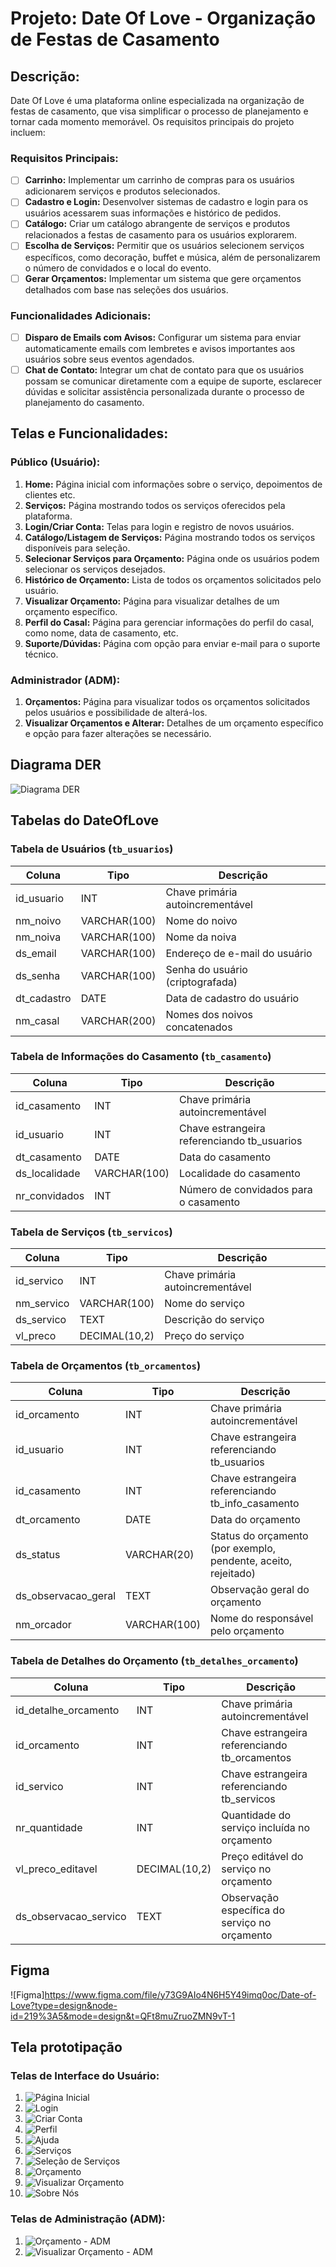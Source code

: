 # Projeto: Date Of Love - Organização de Festas de Casamento

## Descrição:

Date Of Love é uma plataforma online especializada na organização de festas de casamento, que visa simplificar o processo de planejamento e tornar cada momento memorável. Os requisitos principais do projeto incluem:

### Requisitos Principais:

- [ ] **Carrinho:** Implementar um carrinho de compras para os usuários adicionarem serviços e produtos selecionados.
- [ ] **Cadastro e Login:** Desenvolver sistemas de cadastro e login para os usuários acessarem suas informações e histórico de pedidos.
- [ ] **Catálogo:** Criar um catálogo abrangente de serviços e produtos relacionados a festas de casamento para os usuários explorarem.
- [ ] **Escolha de Serviços:** Permitir que os usuários selecionem serviços específicos, como decoração, buffet e música, além de personalizarem o número de convidados e o local do evento.
- [ ] **Gerar Orçamentos:** Implementar um sistema que gere orçamentos detalhados com base nas seleções dos usuários.

### Funcionalidades Adicionais:

- [ ] **Disparo de Emails com Avisos:** Configurar um sistema para enviar automaticamente emails com lembretes e avisos importantes aos usuários sobre seus eventos agendados.
- [ ] **Chat de Contato:** Integrar um chat de contato para que os usuários possam se comunicar diretamente com a equipe de suporte, esclarecer dúvidas e solicitar assistência personalizada durante o processo de planejamento do casamento.

## Telas e Funcionalidades:

### Público (Usuário):
1. **Home:** Página inicial com informações sobre o serviço, depoimentos de clientes etc.
2. **Serviços:** Página mostrando todos os serviços oferecidos pela plataforma.
3. **Login/Criar Conta:** Telas para login e registro de novos usuários.
4. **Catálogo/Listagem de Serviços:** Página mostrando todos os serviços disponíveis para seleção.
5. **Selecionar Serviços para Orçamento:** Página onde os usuários podem selecionar os serviços desejados.
6. **Histórico de Orçamento:** Lista de todos os orçamentos solicitados pelo usuário.
7. **Visualizar Orçamento:** Página para visualizar detalhes de um orçamento específico.
8. **Perfil do Casal:** Página para gerenciar informações do perfil do casal, como nome, data de casamento, etc.
9. **Suporte/Dúvidas:** Página com opção para enviar e-mail para o suporte técnico.

### Administrador (ADM):
1. **Orçamentos:** Página para visualizar todos os orçamentos solicitados pelos usuários e possibilidade de alterá-los.
2. **Visualizar Orçamentos e Alterar:** Detalhes de um orçamento específico e opção para fazer alterações se necessário.


## Diagrama DER

![Diagrama DER](der2.jpg)

## Tabelas do DateOfLove

### Tabela de Usuários (`tb_usuarios`)

| Coluna         | Tipo         | Descrição                                     |
|----------------|--------------|-----------------------------------------------|
| id_usuario     | INT          | Chave primária autoincrementável              |
| nm_noivo       | VARCHAR(100) | Nome do noivo                                 |
| nm_noiva       | VARCHAR(100) | Nome da noiva                                 |
| ds_email       | VARCHAR(100) | Endereço de e-mail do usuário                 |
| ds_senha       | VARCHAR(100) | Senha do usuário (criptografada)              |
| dt_cadastro    | DATE         | Data de cadastro do usuário                   |
| nm_casal       | VARCHAR(200) | Nomes dos noivos concatenados                  |

### Tabela de Informações do Casamento (`tb_casamento`)

| Coluna          | Tipo         | Descrição                                      |
|-----------------|--------------|------------------------------------------------|
| id_casamento    | INT          | Chave primária autoincrementável               |
| id_usuario      | INT          | Chave estrangeira referenciando tb_usuarios    |
| dt_casamento    | DATE         | Data do casamento                              |
| ds_localidade   | VARCHAR(100) | Localidade do casamento                        |
| nr_convidados   | INT          | Número de convidados para o casamento          |

### Tabela de Serviços (`tb_servicos`)

| Coluna        | Tipo         | Descrição                                      |
|---------------|--------------|------------------------------------------------|
| id_servico    | INT          | Chave primária autoincrementável               |
| nm_servico    | VARCHAR(100) | Nome do serviço                                |
| ds_servico    | TEXT         | Descrição do serviço                           |
| vl_preco      | DECIMAL(10,2)| Preço do serviço                               |

### Tabela de Orçamentos (`tb_orcamentos`)

| Coluna         | Tipo         | Descrição                                         |
|----------------|--------------|---------------------------------------------------|
| id_orcamento   | INT          | Chave primária autoincrementável                  |
| id_usuario     | INT          | Chave estrangeira referenciando tb_usuarios       |
| id_casamento   | INT          | Chave estrangeira referenciando tb_info_casamento |
| dt_orcamento   | DATE         | Data do orçamento                                 |
| ds_status      | VARCHAR(20)  | Status do orçamento (por exemplo, pendente, aceito, rejeitado) |
| ds_observacao_geral | TEXT   | Observação geral do orçamento                     |
| nm_orcador     | VARCHAR(100) | Nome do responsável pelo orçamento               |

### Tabela de Detalhes do Orçamento (`tb_detalhes_orcamento`)

| Coluna               | Tipo         | Descrição                                       |
|----------------------|--------------|-------------------------------------------------|
| id_detalhe_orcamento| INT           | Chave primária autoincrementável                |
| id_orcamento         | INT          | Chave estrangeira referenciando tb_orcamentos    |
| id_servico           | INT          | Chave estrangeira referenciando tb_servicos      |
| nr_quantidade        | INT          | Quantidade do serviço incluída no orçamento     |
| vl_preco_editavel    | DECIMAL(10,2)| Preço editável do serviço no orçamento          |
| ds_observacao_servico| TEXT         | Observação específica do serviço no orçamento   |

## Figma

![Figma]<https://www.figma.com/file/y73G9AIo4N6H5Y49imq0oc/Date-of-Love?type=design&node-id=219%3A5&mode=design&t=QFt8muZruoZMN9vT-1>


## Tela prototipação

### Telas de Interface do Usuário:
1. ![Página Inicial](telas-img/Home.png)
2. ![Login](telas-img/Login.png)
3. ![Criar Conta](telas-img/Criar%20conta.png)
4. ![Perfil](telas-img/Perfil.png)
5. ![Ajuda](telas-img/Ajuda.png)
6. ![Serviços](telas-img/Serviços.png)
7. ![Seleção de Serviços](telas-img/Seleção%20de%20serviços.png)
8. ![Orçamento](telas-img/Orçamento.png)
9. ![Visualizar Orçamento](telas-img/Visualizar%20Orçamento.png)
10. ![Sobre Nós](telas-img/Sobre%20nós.png)

### Telas de Administração (ADM):
1. ![Orçamento - ADM](telas-img/Orçamento%20-%20ADM.png)
2. ![Visualizar Orçamento - ADM](telas-img/Visualizar%20Orçamento%20-%20ADM.png)


